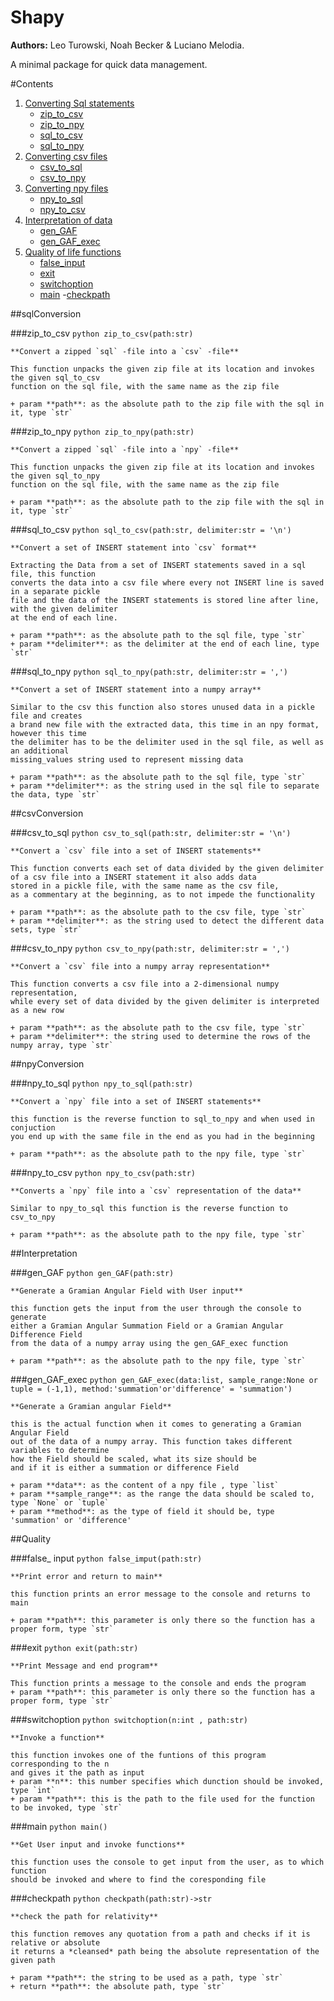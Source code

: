 # Shapy
**Authors:** Leo Turowski, Noah Becker & Luciano Melodia.

A minimal package for quick data management.

#Contents

1. [Converting Sql statements](#sqlConversion)
	- [zip_to_csv](#zip_to_csv)
	- [zip_to_npy](#zip_to_npy)
	- [sql_to_csv](#sql_to_csv)
	- [sql_to_npy](sql_to_npy)
2. [Converting csv files](#csvConversion)
	- [csv_to_sql](#csv_to_sql)
	- [csv_to_npy](#csv_to_npy)
3. [Converting npy files](#npyConversion)
	- [npy_to_sql](#npy_to_sql)
	- [npy_to_csv](#npy_to_csv)
4. [Interpretation of data](#Interpretation)
	- [gen_GAF](#gen_GAF)
	- [gen_GAF_exec](#gen_GAF_exec)
5. [Quality of life functions](#Quality)
	- [false_input](#false_input)
	- [exit](#exit)
	- [switchoption](#switchoption)
	- [main](#main)
	-[checkpath](#checkpath)

##sqlConversion

###zip_to_csv
	```python
	zip_to_csv(path:str)
	```

	**Convert a zipped `sql` -file into a `csv` -file**

	This function unpacks the given zip file at its location and invokes the given sql_to_csv
	function on the sql file, with the same name as the zip file
	
	+ param **path**: as the absolute path to the zip file with the sql in it, type `str`  

###zip_to_npy
	```python
	zip_to_npy(path:str)
	```

	**Convert a zipped `sql` -file into a `npy` -file**

	This function unpacks the given zip file at its location and invokes the given sql_to_npy
	function on the sql file, with the same name as the zip file
	
	+ param **path**: as the absolute path to the zip file with the sql in it, type `str`  

###sql_to_csv
	```python
	sql_to_csv(path:str, delimiter:str = '\n')
	```

	**Convert a set of INSERT statement into `csv` format**

	Extracting the Data from a set of INSERT statements saved in a sql file, this function
	converts the data into a csv file where every not INSERT line is saved in a separate pickle
	file and the data of the INSERT statements is stored line after line, with the given delimiter
	at the end of each line.

	+ param **path**: as the absolute path to the sql file, type `str`  
	+ param **delimiter**: as the delimiter at the end of each line, type `str`  

###sql_to_npy
	```python
	sql_to_npy(path:str, delimiter:str = ',')
	```

	**Convert a set of INSERT statement into a numpy array**

	Similar to the csv this function also stores unused data in a pickle file and creates
	a brand new file with the extracted data, this time in an npy format, however this time
	the delimiter has to be the delimiter used in the sql file, as well as an additional 
	missing_values string used to represent missing data
	
	+ param **path**: as the absolute path to the sql file, type `str`  
	+ param **delimiter**: as the string used in the sql file to separate the data, type `str`  

##csvConversion

###csv_to_sql
	```python
	csv_to_sql(path:str, delimiter:str = '\n')
	```

	**Convert a `csv` file into a set of INSERT statements**
	
	This function converts each set of data divided by the given delimiter
	of a csv file into a INSERT statement it also adds data 
	stored in a pickle file, with the same name as the csv file,
	as a commentary at the beginning, as to not impede the functionality
	
	+ param **path**: as the absolute path to the csv file, type `str`  
	+ param **delimiter**: as the string used to detect the different data sets, type `str`  


###csv_to_npy
	```python
	csv_to_npy(path:str, delimiter:str = ',')
	```

	**Convert a `csv` file into a numpy array representation**

	This function converts a csv file into a 2-dimensional numpy representation,
	while every set of data divided by the given delimiter is interpreted as a new row

	+ param **path**: as the absolute path to the csv file, type `str`  
	+ param **delimiter**: the string used to determine the rows of the numpy array, type `str`  

##npyConversion

###npy_to_sql
	```python
	npy_to_sql(path:str)
	```

	**Convert a `npy` file into a set of INSERT statements**

	this function is the reverse function to sql_to_npy and when used in conjuction
	you end up with the same file in the end as you had in the beginning

	+ param **path**: as the absolute path to the npy file, type `str`  

###npy_to_csv
	```python
	npy_to_csv(path:str)
	```

	**Converts a `npy` file into a `csv` representation of the data**

	Similar to npy_to_sql this function is the reverse function to csv_to_npy
	
	+ param **path**: as the absolute path to the npy file, type `str`  

##Interpretation
	
###gen_GAF
	```python
	gen_GAF(path:str)
	```

	**Generate a Gramian Angular Field with User input**

	this function gets the input from the user through the console to generate
	either a Gramian Angular Summation Field or a Gramian Angular Difference Field
	from the data of a numpy array using the gen_GAF_exec function
	
	+ param **path**: as the absolute path to the npy file, type `str`  

###gen_GAF_exec
	```python
	gen_GAF_exec(data:list, sample_range:None or tuple = (-1,1), method:'summation'or'difference' = 'summation')
	```

	**Generate a Gramian angular Field**

	this is the actual function when it comes to generating a Gramian Angular Field
	out of the data of a numpy array. This function takes different variables to determine
	how the Field should be scaled, what its size should be 
	and if it is either a summation or difference Field
	
	+ param **data**: as the content of a npy file , type `list`  
	+ param **sample_range**: as the range the data should be scaled to, type `None` or `tuple`  
	+ param **method**: as the type of field it should be, type 'summation' or 'difference'  

##Quality

###false_ input
	```python
	false_imput(path:str)
	```

	**Print error and return to main**

	this function prints an error message to the console and returns to main
	
	+ param **path**: this parameter is only there so the function has a proper form, type `str`  
				
###exit
	```python
	exit(path:str)
	```

	**Print Message and end program**

	This function prints a message to the console and ends the program
	+ param **path**: this parameter is only there so the function has a proper form, type `str`  

###switchoption
	```python
	switchoption(n:int , path:str)
	```

	**Invoke a function**

	this function invokes one of the funtions of this program corresponding to the n
	and gives it the path as input
	+ param **n**: this number specifies which dunction should be invoked, type `int`  
	+ param **path**: this is the path to the file used for the function to be invoked, type `str`  


###main
	```python
	main()
	```

	**Get User input and invoke functions**

	this function uses the console to get input from the user, as to which function
	should be invoked and where to find the coresponding file

###checkpath
	```python
	checkpath(path:str)->str
	```

	**check the path for relativity**

	this function removes any quotation from a path and checks if it is relative or absolute
	it returns a *cleansed* path being the absolute representation of the given path

	+ param **path**: the string to be used as a path, type `str`    
	+ return **path**: the absolute path, type `str`  